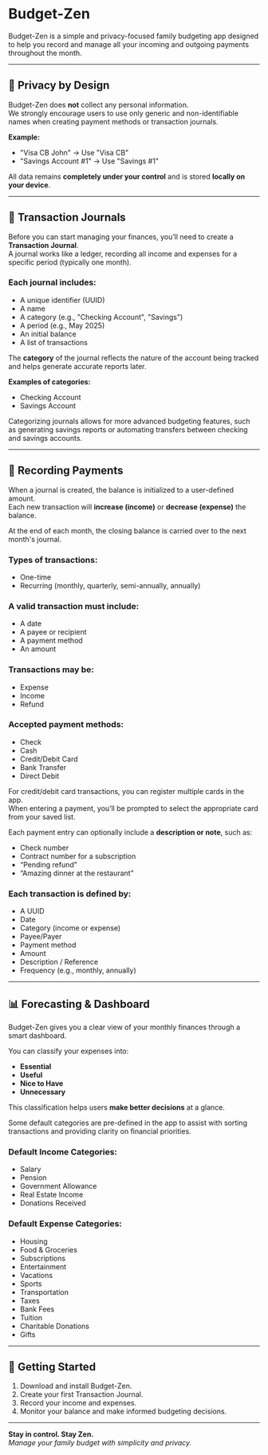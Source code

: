 # Budget-Zen

Budget-Zen is a simple and privacy-focused family budgeting app designed to help you record and manage all your incoming and outgoing payments throughout the month.

---

## 🔐 Privacy by Design

Budget-Zen does **not** collect any personal information.  
We strongly encourage users to use only generic and non-identifiable names when creating payment methods or transaction journals.

**Example:**
- "Visa CB John" → Use "Visa CB"
- "Savings Account #1" → Use "Savings #1"

All data remains **completely under your control** and is stored **locally on your device**.

---

## 📘 Transaction Journals

Before you can start managing your finances, you’ll need to create a **Transaction Journal**.  
A journal works like a ledger, recording all income and expenses for a specific period (typically one month).

### Each journal includes:
- A unique identifier (UUID)
- A name
- A category (e.g., "Checking Account", "Savings")
- A period (e.g., May 2025)
- An initial balance
- A list of transactions

The **category** of the journal reflects the nature of the account being tracked and helps generate accurate reports later.

**Examples of categories:**
- Checking Account
- Savings Account

Categorizing journals allows for more advanced budgeting features, such as generating savings reports or automating transfers between checking and savings accounts.

---

## 💸 Recording Payments

When a journal is created, the balance is initialized to a user-defined amount.  
Each new transaction will **increase (income)** or **decrease (expense)** the balance.

At the end of each month, the closing balance is carried over to the next month's journal.

### Types of transactions:
- One-time
- Recurring (monthly, quarterly, semi-annually, annually)

### A valid transaction must include:
- A date
- A payee or recipient
- A payment method
- An amount

### Transactions may be:
- Expense
- Income
- Refund

### Accepted payment methods:
- Check
- Cash
- Credit/Debit Card
- Bank Transfer
- Direct Debit

For credit/debit card transactions, you can register multiple cards in the app.  
When entering a payment, you’ll be prompted to select the appropriate card from your saved list.

Each payment entry can optionally include a **description or note**, such as:
- Check number
- Contract number for a subscription
- “Pending refund”
- “Amazing dinner at the restaurant”

### Each transaction is defined by:
- A UUID
- Date
- Category (income or expense)
- Payee/Payer
- Payment method
- Amount
- Description / Reference
- Frequency (e.g., monthly, annually)

---

## 📊 Forecasting & Dashboard

Budget-Zen gives you a clear view of your monthly finances through a smart dashboard.

You can classify your expenses into:
- **Essential**
- **Useful**
- **Nice to Have**
- **Unnecessary**

This classification helps users **make better decisions** at a glance.

Some default categories are pre-defined in the app to assist with sorting transactions and providing clarity on financial priorities.

### Default Income Categories:
- Salary
- Pension
- Government Allowance
- Real Estate Income
- Donations Received

### Default Expense Categories:
- Housing
- Food & Groceries
- Subscriptions
- Entertainment
- Vacations
- Sports
- Transportation
- Taxes
- Bank Fees
- Tuition
- Charitable Donations
- Gifts

---

## 🚀 Getting Started

1. Download and install Budget-Zen.
2. Create your first Transaction Journal.
3. Record your income and expenses.
4. Monitor your balance and make informed budgeting decisions.

---

**Stay in control. Stay Zen.**  
_Manage your family budget with simplicity and privacy._
